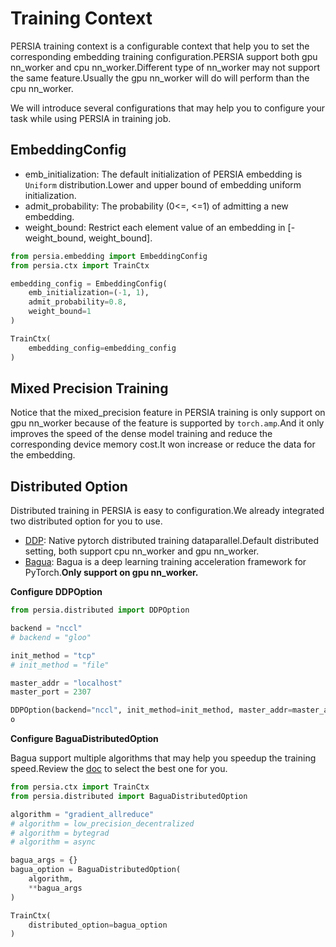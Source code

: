 # Training Context
PERSIA training context is a configurable context that help you to set the corresponding embedding training configuration.PERSIA support both gpu nn_worker and cpu nn_worker.Different type of nn_worker may not support the same feature.Usually the gpu nn_worker will do will perform than the cpu nn_worker.

We will introduce several configurations that may help you to configure your task while using PERSIA in training job.

## EmbeddingConfig

- emb_initialization: The default initialization of PERSIA embedding is `Uniform` distribution.Lower and upper bound of embedding uniform initialization.
- admit_probability: The probability (0<=, <=1) of admitting a new embedding.
- weight_bound: Restrict each element value of an embedding in [-weight_bound, weight_bound].

```python
from persia.embedding import EmbeddingConfig
from persia.ctx import TrainCtx

embedding_config = EmbeddingConfig(
    emb_initialization=(-1, 1),
    admit_probability=0.8,
    weight_bound=1
)

TrainCtx(
    embedding_config=embedding_config
)
```
## Mixed Precision Training

Notice that the mixed_precision feature in PERSIA training is only support on gpu nn_worker because of the feature is supported by `torch.amp`.And it only improves the speed of the dense model training and reduce the corresponding device memory cost.It won increase or reduce the data for the embedding.

## Distributed Option
Distributed training in PERSIA is easy to configuration.We already integrated two distributed option for you to use.

- [DDP](https://pytorch.org/docs/stable/distributed.html): Native pytorch distributed training dataparallel.Default distributed setting, both support cpu nn_worker and gpu nn_worker.
- [Bagua](https://tutorials.baguasys.com/introduction): Bagua is a deep learning training acceleration framework for PyTorch.**Only support on gpu nn_worker.**

**Configure DDPOption**
```python
from persia.distributed import DDPOption

backend = "nccl"
# backend = "gloo"

init_method = "tcp"
# init_method = "file"

master_addr = "localhost"
master_port = 2307

DDPOption(backend="nccl", init_method=init_method, master_addr=master_addr, master_port=master_port)
o
```

**Configure BaguaDistributedOption**

Bagua support multiple algorithms that may help you speedup the training speed.Review the [doc](https://tutorials.baguasys.com/algorithms/) to select the best one for you.

```python
from persia.ctx import TrainCtx
from persia.distributed import BaguaDistributedOption

algorithm = "gradient_allreduce"
# algorithm = low_precision_decentralized
# algorithm = bytegrad
# algorithm = async

bagua_args = {}
bagua_option = BaguaDistributedOption(
    algorithm,
    **bagua_args
)

TrainCtx(
    distributed_option=bagua_option
)
```